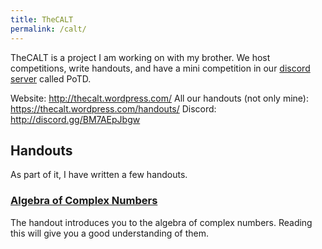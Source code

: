 ```yaml
---
title: TheCALT
permalink: /calt/
---
```


TheCALT is a project I am working on with my brother. We host competitions, write handouts, and have a mini competition in our [discord server](http://discord.gg/BM7AEpJbgw) called PoTD.

Website: http://thecalt.wordpress.com/
All our handouts (not only mine): https://thecalt.wordpress.com/handouts/
Discord: http://discord.gg/BM7AEpJbgw

## Handouts

As part of it, I have written a few handouts.

### [Algebra of Complex Numbers](https://thecalt.wordpress.com/handouts/)


The handout introduces you to the algebra of complex numbers. Reading this will give you a good understanding of them.
